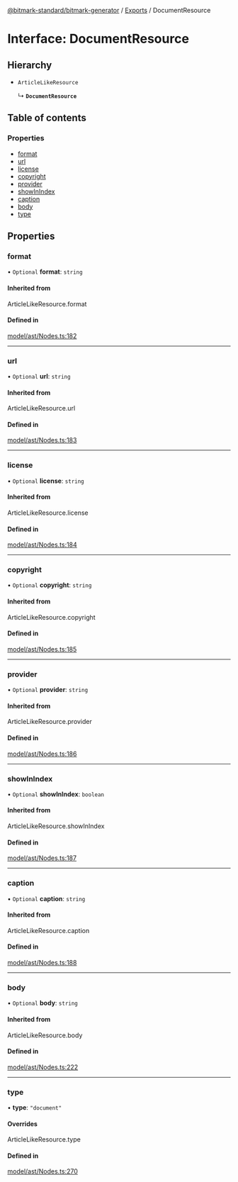 [@bitmark-standard/bitmark-generator](../API.md) / [Exports](../modules.md) / DocumentResource

# Interface: DocumentResource

## Hierarchy

- `ArticleLikeResource`

  ↳ **`DocumentResource`**

## Table of contents

### Properties

- [format](DocumentResource.md#format)
- [url](DocumentResource.md#url)
- [license](DocumentResource.md#license)
- [copyright](DocumentResource.md#copyright)
- [provider](DocumentResource.md#provider)
- [showInIndex](DocumentResource.md#showInIndex)
- [caption](DocumentResource.md#caption)
- [body](DocumentResource.md#body)
- [type](DocumentResource.md#type)

## Properties

### format

• `Optional` **format**: `string`

#### Inherited from

ArticleLikeResource.format

#### Defined in

[model/ast/Nodes.ts:182](https://github.com/getMoreBrain/bitmark-generator/blob/ccb191f/src/model/ast/Nodes.ts#L182)

___

### url

• `Optional` **url**: `string`

#### Inherited from

ArticleLikeResource.url

#### Defined in

[model/ast/Nodes.ts:183](https://github.com/getMoreBrain/bitmark-generator/blob/ccb191f/src/model/ast/Nodes.ts#L183)

___

### license

• `Optional` **license**: `string`

#### Inherited from

ArticleLikeResource.license

#### Defined in

[model/ast/Nodes.ts:184](https://github.com/getMoreBrain/bitmark-generator/blob/ccb191f/src/model/ast/Nodes.ts#L184)

___

### copyright

• `Optional` **copyright**: `string`

#### Inherited from

ArticleLikeResource.copyright

#### Defined in

[model/ast/Nodes.ts:185](https://github.com/getMoreBrain/bitmark-generator/blob/ccb191f/src/model/ast/Nodes.ts#L185)

___

### provider

• `Optional` **provider**: `string`

#### Inherited from

ArticleLikeResource.provider

#### Defined in

[model/ast/Nodes.ts:186](https://github.com/getMoreBrain/bitmark-generator/blob/ccb191f/src/model/ast/Nodes.ts#L186)

___

### showInIndex

• `Optional` **showInIndex**: `boolean`

#### Inherited from

ArticleLikeResource.showInIndex

#### Defined in

[model/ast/Nodes.ts:187](https://github.com/getMoreBrain/bitmark-generator/blob/ccb191f/src/model/ast/Nodes.ts#L187)

___

### caption

• `Optional` **caption**: `string`

#### Inherited from

ArticleLikeResource.caption

#### Defined in

[model/ast/Nodes.ts:188](https://github.com/getMoreBrain/bitmark-generator/blob/ccb191f/src/model/ast/Nodes.ts#L188)

___

### body

• `Optional` **body**: `string`

#### Inherited from

ArticleLikeResource.body

#### Defined in

[model/ast/Nodes.ts:222](https://github.com/getMoreBrain/bitmark-generator/blob/ccb191f/src/model/ast/Nodes.ts#L222)

___

### type

• **type**: ``"document"``

#### Overrides

ArticleLikeResource.type

#### Defined in

[model/ast/Nodes.ts:270](https://github.com/getMoreBrain/bitmark-generator/blob/ccb191f/src/model/ast/Nodes.ts#L270)
